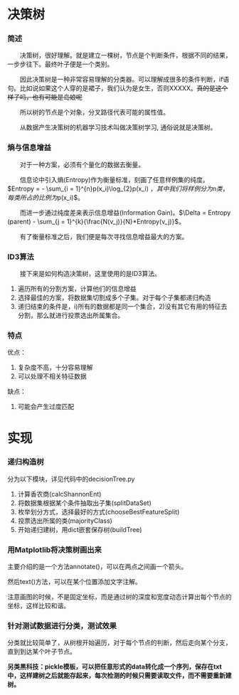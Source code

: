 # 决策树

### 简述
　　决策树，很好理解。就是建立一棵树，节点是个判断条件，根据不同的结果，一步步往下。最终叶子便是一个类别。

　　因此决策树是一种非常容易理解的分类器。可以理解成很多的条件判断，if语句。比如说如果这个人穿的是裙子，我们认为是女生，否则XXXXX。<del>真的是这个样子吗，也有可能是岛娘呢</del>

　　所以树的节点是个对象，分叉路径代表可能的属性值。

　　从数据产生决策树的机器学习技术叫做决策树学习, 通俗说就是决策树。

### 熵与信息增益
　　对于一种方案，必须有个量化的数据去衡量。

　　信息论中引入熵(Entropy)作为衡量标准，刻画了任意样例集的纯度。$Entropy = - \sum_{i = 1}^{n}p(x_i)\log_{2}p(x_i) $，其中我们将样例分为n类，每类所占的比例为$p(x_i)$。

　　而进一步通过纯度差来表示信息增益(Information Gain)。$\Delta = Entropy (parent) - \sum_{j = 1}^{k}{\frac{N(v_j)}{N}*Entropy(v_j)}$。

　　有了衡量标准之后，我们便是每次寻找信息增益最大的方案。

### ID3算法
　　接下来是如何构造决策树，这里使用的是ID3算法。

1.  遍历所有的分割方案，计算他们的信息增益
2.  选择最佳的方案，将数据集切割成多个子集。对于每个子集都递归构造
3.  递归结束的条件是，i)所有的数据都是同一个集合，2)没有其它有用的特征去分割，那么就进行投票选出所属集合。

### 特点
优点：

1.  复杂度不高，十分容易理解
2.  可以处理不相关特征数据

缺点：
1.  可能会产生过度匹配


# 实现

### 递归构造树
分为以下模块，详见代码中的decisionTree.py

1.  计算香农商(calcShannonEnt)
2.  将数据集根据某个条件抽取出子集(splitDataSet)
3.  枚举划分方式，选择最好的方式(chooseBestFeatureSplit)
4.  投票选出所属的类(majorityClass)
5.  开始递归建树，用dict嵌套保存树(buildTree)

### 用Matplotlib将决策树画出来
主要介绍的是一个方法annotate()，可以在两点之间画一个箭头。

然后text()方法，可以在某个位置添加文字注解。

注意画图的时候，不是固定坐标，而是通过树的深度和宽度动态计算出每个节点的坐标，这样比较和谐。

### 针对测试数据进行分类，测试效果
分类就比较简单了，从树根开始遍历，对于每个节点的判断，然后走向某个分支，直到到达某个叶子节点。

<strong>另类黑科技：pickle模板，可以把任意形式的data转化成一个序列，保存在txt中，这样建树之后就能存起来，每次检测的时候只需要读取文件，而不需要重新建树。</strong>